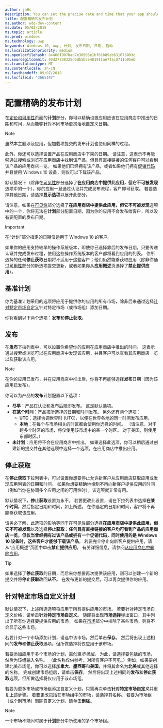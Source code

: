 ```yaml
---
author: jnHs
Description: You can set the precise date and time that your app should become available in the Store, giving you greater flexibility and the ability to customize dates for different markets.
title: 配置精确的发布计划
ms.author: wdg-dev-content
ms.date: 05/02/2018
ms.topic: article
ms.prod: windows
ms.technology: uwp
keywords: Windows 10, uwp, 计划, 发布日期, 日期, 启动
ms.localizationpriority: medium
ms.openlocfilehash: 84466f907bad7e38506e1bf81b89eb631675093c
ms.sourcegitcommit: 00d27738325d6db5b5e481911ae7fac0711b05eb
ms.translationtype: MT
ms.contentlocale: zh-CN
ms.lasthandoff: 09/07/2018
ms.locfileid: "3665347"
---
```

# <a name="configure-precise-release-scheduling"></a>配置精确的发布计划

在[定价和可用性](set-app-pricing-and-availability.md)页面的**计划**部分，你可以精确设置应用应该在应用商店中推出的日期和时间，从而能够针对不同市场更灵活地自定义日期。

> [!NOTE]
> 虽然本主题涉及应用，但加载项提交的发布计划也使用同样的过程。

此外，你还可以选择设置产品在应用商店中下架的日期。 请注意，这表示不再能够通过搜索或浏览在应用商店中找到该产品，但具有直接链接的任何客户可以看到该产品的应用商店一览。 如果他们已经拥有该产品，或者如果他们拥有[促销代码](generate-promotional-codes.md)并且使用 Windows 10 设备，则仅可以下载该产品。

默认情况下（除非在[可见性](choose-visibility-options.md#discoverability)部分选择了**在应用商店中提供此应用，但它不可被发现**选项中的一个），你的应用一旦通过认证并完成发布流程，客户即可获取。 若要选择其他日期，请选择**显示选项**以展开此部分。

请注意，如果在[可见性](choose-visibility-options.md#discoverability)部分选择了**在应用商店中提供此应用，但它不可被发现**选项中的一个，你将无法在**计划**部分配置日期，因为你的应用不会发布给客户，所以没有要配置的发布日期。

> [!IMPORTANT]
> 在“计划”部分指定的日期仅适用于 Windows 10 的客户。
>
>如果你的应用支持较早的操作系统版本，即使你已选择靠后的发布日期，只要传递认证并完成发布过程，使用这些操作系统版本的客户都将看到应用的列表。 你所选择的任何**停止获取**日期将不适用于这些客户；他们仍然能够获取应用（除非你通过[可用性](choose-visibility-options.md#discoverability)部分的新选项提交更新，或者如果你从**应用概述**页选择了**禁止提供应用**）。


## <a name="base-schedule"></a>基准计划

你为基准计划采用的选项将应用于提供你的应用的所有市场，除非后来通过选择[针对特定市场自定义](#customize-the-schedule-for-specific-markets)针对特定市场（或市场组）添加日期。

你将看到以下两个选项：**发布**和**停止获取**。 

## <a name="release"></a>发布

在**发布**下拉列表中，可以设置你希望你的应用在应用商店中推出的时间。 这表示通过搜索或浏览可以在应用商店中发现该应用，并且客户可以查看其应用商店一览以及获取该应用。

>[!NOTE]
> 在你的应用已发布，并在应用商店中推出后，你将不再能够选择**发布**日期（因为该应用已发布）。

你可以为产品的**发布**计划配置以下选项：
- **尽早**：产品在认证和发布后随即发布。 这是默认选项。
- **在某个时间**：产品按所选择的日期和时间发布。 另外还有两个选项：
   - **UTC**：选择协调世界时 (UTC)，以便在世界各地的同一时间发布应用。
   - **本地**：在每个与市场相关的时区都会使用你选择的时间。 （请注意，对于跨多个时区的市场，将仅使用该市场中的某一个时区。 对于美国，则使用东部时区。）
- **未计划**：应用将不会在应用商店中推出。 如果选择此选项，你可以稍后通过创建新的提交并在其他选项中选择一个选项，在应用商店中推出应用。


## <a name="stop-acquisition"></a>停止获取

在**停止获取**下拉列表中，可以设置你想要停止允许新客户从应用商店获取应用或发现应用列表的日期和时间。 如果你想要精确地控制不再向新客户提供应用的时间（例如当你在协调多个应用之间的可用性时），该选项就非常有用。

默认情况下，**停止获取**设置为永不。 若要更改此设置，请在下拉列表中选择**在某个时间**，然后指定日期和时间，如上所述。 在你选定的日期和时间，客户将不再能够获取该应用。

请务必了解，此选项的影响等同于在[可见性](choose-visibility-options.md#discoverability)部分选择**在应用商店中提供此应用，但它不可被发现**以及选择**停止获取：任何具有直接链接的客户均可看到产品的应用商店一览，但仅当曾经拥有过该产品或拥有一个促销代码，同时使用的是 Windows 10 设备时，这些客户才能够下载该产品**。 若要完全停止向新客户提供应用，请从“应用概述”页面中单击**禁止提供应用**。 有关详细信息，请参阅[从应用商店中删除应用](guidance-for-app-package-management.md#removing-an-app-from-the-store)。

> [!TIP]
> 如果选择了**停止获取**的日期，而后来你想要再次提供该应用，则可以创建一个新的提交并将**停止获取**改回**从不**。 在发布更新的提交后，可以再次提供你的应用。

## <a name="customize-the-schedule-for-specific-markets"></a>针对特定市场自定义计划 

默认情况下，上述所选选项将应用于所有提供应用的市场。 若要针对特定市场自定义价格，请单击**针对特定市场自定义**。 随即将出现**市场选择**弹出窗口，其中列出了所有你选择要提供应用的市场。 如果在[市场](define-pricing-and-market-selection.md)部分中排除了某些市场，则将不会显示这些市场。 

若要针对一个市场添加计划，请选中该市场，然后单击**保存**。 然后将出现上述相同的**发布**和**停止获取**选项，但所做选择将仅应用于该市场。

若要添加应用于多个市场的计划，需创建*市场组*。 为此，请选择要包括的市场，然后为该组输入名称。 （此名称仅供参考，对所有客户不可见。）例如，如果要创建北美市场组，你可以选择**加拿大**、**墨西哥**和**美国**，并将其命名为**北美**或其他选择的名称。 完成创建市场组后，请单击**保存**。 然后将出现上述相同的**发布**和**停止获取**选项，但所做选择将仅应用于该市场组。

若要为更多市场或市场组添加自定义计划，只需再次单击**针对特定市场自定义**并重复上述步骤。 若要更改包括在市场组中的市场，请选择其名称。 若要为市场组（或个别市场）删除自定义计划，请单击**删除**。

> [!NOTE]
> 一个市场不能同时属于**计划**部分中所使用的多个市场组。 










